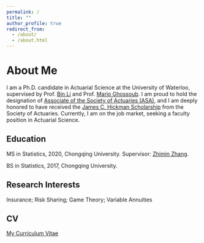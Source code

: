 ```yaml
---
permalink: /
title: ""
author_profile: true
redirect_from: 
  - /about/
  - /about.html
---
```



About Me
======
I am a Ph.D. candidate in Actuarial Science at the University of Waterloo, supervised by Prof. [Bin Li](https://sites.google.com/view/binli/home) and Prof.  [Mario Ghossoub](https://sites.google.com/site/marioghossoub/). I am proud to hold the designation of  [Associate of the Society of Actuaries (ASA)](https://www.soa.org/education/exam-req/edu-asa-req/), and I am deeply honored to have received the [James C. Hickman Scholarship](https://www.soa.org/resources/announcements/press-releases/2023/2023-hickman-scholars/) from the Society of Actuaries. Currently, I am on the job market, seeking a faculty position in Actuarial Science.



Education
------
MS in Statistics, 2020, Chongqing University. Supervisor: [Zhimin Zhang](https://faculty.cqu.edu.cn/ZhiminZhang/en/jsxx/389203/jsxx/jsxx.htm).

BS in Statistics, 2017, Chongqing University.




Research Interests
------
Insurance; Risk Sharing; Game Theory; Variable Annuities

CV
------
[My Curriculum Vitae](https://benxuanshi.github.io/files/CVBenxuanShi.pdf)


